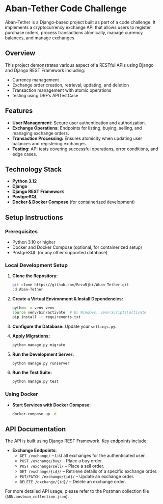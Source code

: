 # Aban-Tether Code Challenge

Aban-Tether is a Django-based project built as part of a code challenge. It implements a cryptocurrency exchange API that allows users to register purchase orders, process transactions atomically, manage currency balances, and manage exchanges.

## Overview

This project demonstrates various aspect of a  RESTful APIs using Django and Django REST Framework including:
- Currency management
- Exchange order creation, retrieval, updating, and deletion
- Transaction management with atomic operations
- testing using DRF’s APITestCase

## Features

- **User Management:** Secure user authentication and authorization.
- **Exchange Operations:** Endpoints for listing, buying, selling, and managing exchange orders.
- **Transaction Processing:** Ensures atomicity when updating user balances and registering exchanges.
- **Testing:** API tests covering successful operations, error conditions, and edge cases.

## Technology Stack

- **Python 3.12**
- **Django**
- **Django REST Framework**
- **PostgreSQL**
- **Docker & Docker Compose** (for containerized development)

## Setup Instructions

### Prerequisites

- Python 3.10 or higher
- Docker and Docker Compose (optional, for containerized setup)
- PostgreSQL (or any other supported database)

### Local Development Setup

1. **Clone the Repository:**
    ```bash
    git clone https://github.com/RezaRjbi/Aban-Tether.git
    cd Aban-Tether
    ```

2. **Create a Virtual Environment & Install Dependencies:**
    ```bash
    python -m venv venv
    source venv/bin/activate  # On Windows: venv\Scripts\activate
    pip install -r requirements.txt
    ```

3. **Configure the Database:**
    Update your `settings.py`.

4. **Apply Migrations:**
    ```bash
    python manage.py migrate
    ```

5. **Run the Development Server:**
    ```bash
    python manage.py runserver
    ```

6. **Run the Test Suite:**
    ```bash
    python manage.py test
    ```

### Using Docker

- **Start Services with Docker Compose:**
    ```bash
    docker-compose up -d
    ```


## API Documentation

The API is built using Django REST Framework. Key endpoints include:

- **Exchange Endpoints:**
  - `GET /exchange/` – List all exchanges for the authenticated user.
  - `POST /exchange/buy/` – Place a buy order.
  - `POST /exchange/sell/` – Place a sell order.
  - `GET /exchange/{id}/` – Retrieve details of a specific exchange order.
  - `PUT/PATCH /exchange/{id}/` – Update an exchange order.
  - `DELETE /exchange/{id}/` – Delete an exchange order.

For more detailed API usage, please refer to the Postman collection file (`ABN.postman_collection.json`).
